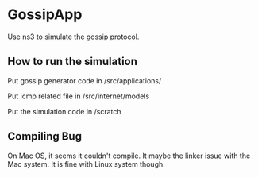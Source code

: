 # GossipApp
Use ns3 to simulate the gossip protocol.

## How to run the simulation

Put gossip generator code in /src/applications/

Put icmp related file in /src/internet/models

Put the simulation code in /scratch

## Compiling Bug
On Mac OS, it seems it couldn't compile. It maybe the linker issue with the Mac system.
It is fine with Linux system though.


